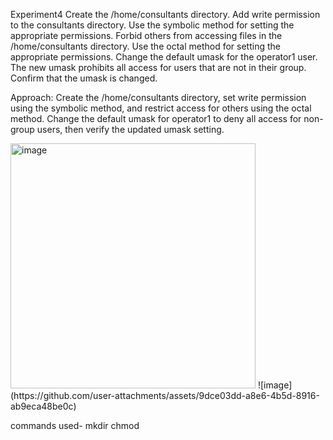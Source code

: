 Experiment4
Create the /home/consultants directory. Add write permission to the consultants directory. Use the symbolic method for setting the appropriate permissions. Forbid others from
accessing files in the /home/consultants directory. Use the octal method for setting the appropriate permissions. Change the default umask for the operator1 user. The new 
umask prohibits all access for users that are not in their group. Confirm that the umask is changed.

Approach:
Create the /home/consultants directory, set write permission using the symbolic method, and restrict access for others using the octal method. Change the default umask for 
operator1 to deny all access for non-group users, then verify the updated umask setting.

<img width="392" alt="image" src="https://github.com/user-attachments/assets/564a3c18-92ee-496f-9496-96c68ca3f549" />
![image](https://github.com/user-attachments/assets/9dce03dd-a8e6-4b5d-8916-ab9eca48be0c)



commands used-
mkdir
chmod
